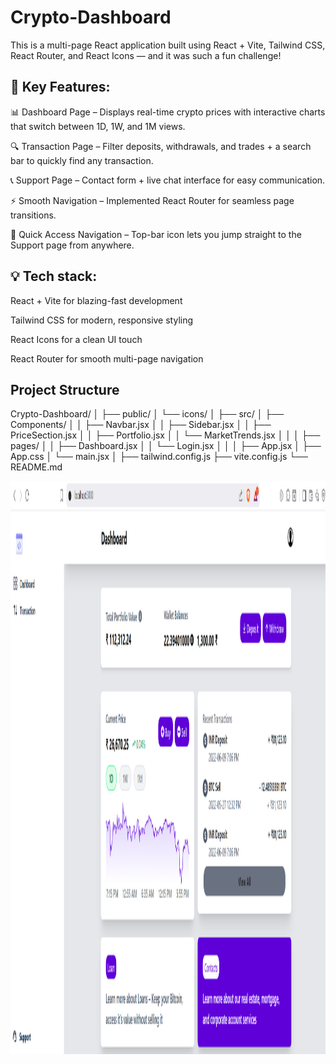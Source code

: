 # Crypto-Dashboard

This is a multi-page React application built using React + Vite, Tailwind CSS, React Router, and React Icons — and it was such a fun challenge!

## 🔹 Key Features:

📊 Dashboard Page – Displays real-time crypto prices with interactive charts that switch between 1D, 1W, and 1M views.

🔍 Transaction Page – Filter deposits, withdrawals, and trades + a search bar to quickly find any transaction.

📞 Support Page – Contact form + live chat interface for easy communication.

⚡ Smooth Navigation – Implemented React Router for seamless page transitions.

🎯 Quick Access Navigation – Top-bar icon lets you jump straight to the Support page from anywhere.


## 💡 Tech stack:

React + Vite for blazing-fast development

Tailwind CSS for modern, responsive styling

React Icons for a clean UI touch

React Router for smooth multi-page navigation

## Project Structure 

Crypto-Dashboard/
│
├── public/
│   └── icons/
│
├── src/
│   ├── Components/
│   │   ├── Navbar.jsx
│   │   ├── Sidebar.jsx
│   │   ├── PriceSection.jsx
│   │   ├── Portfolio.jsx
│   │   └── MarketTrends.jsx
│   │
│   ├── pages/
│   │   ├── Dashboard.jsx
│   │   └── Login.jsx
│   │
│   ├── App.jsx
│   ├── App.css
│   └── main.jsx
│
├── tailwind.config.js
├── vite.config.js
└── README.md

<img width="1876" height="917" alt="Image" src="https://github.com/RiteshPatil7097/Crypto-Dashboard/blob/main/project-6/src/assets/Crypto-Dashboard.png" />
